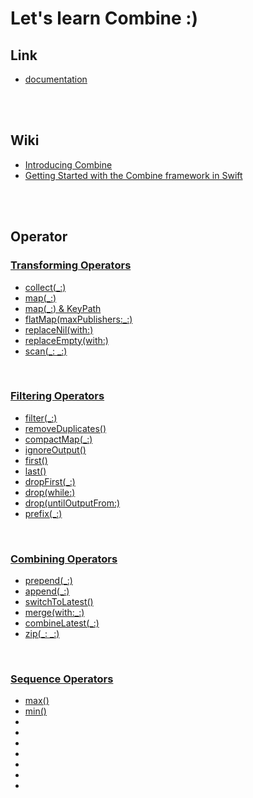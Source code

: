 # Let's learn Combine :)

## Link
- <a href="https://developer.apple.com/documentation/Combine">documentation</a>

<br>
<br>

## Wiki
- <a href="https://github.com/kyeoeol/combine-learning/wiki/Introducing-Combine">Introducing Combine</a>
- <a href="https://github.com/kyeoeol/combine-learning/wiki/Getting-Started-with-the-Combine-framework-in-Swift">Getting Started with the Combine framework in Swift</a>

<br>
<br>

## Operator

### <a href="https://github.com/kyeoeol/combine-learning/blob/main/CombineTransformingOperators.playground/Contents.swift">Transforming Operators</a>
- <a href="https://developer.apple.com/documentation/combine/publisher/collect(_:)">collect(_:)</a>
- <a href="https://developer.apple.com/documentation/combine/publisher/map(_:)-99evh">map(_:)</a>
- <a href="https://developer.apple.com/documentation/combine/publisher/map(_:)-6sm0a">map(_:) & KeyPath</a>
- <a href="https://developer.apple.com/documentation/combine/future/flatmap(maxpublishers:_:)-61pe1">flatMap(maxPublishers:_:)</a>
- <a href="https://developer.apple.com/documentation/combine/just/replacenil(with:)">replaceNil(with:)</a>
- <a href="https://developer.apple.com/documentation/combine/publisher/replaceempty(with:)">replaceEmpty(with:)</a>
- <a href="https://developer.apple.com/documentation/combine/publisher/scan(_:_:)">scan(_: _:)</a>

<br>

### <a href="https://github.com/kyeoeol/combine-learning/blob/main/CombineFilteringOperators.playground/Contents.swift">Filtering Operators</a>
- <a href="https://developer.apple.com/documentation/combine/publisher/filter(_:)">filter(_:)</a>
- <a href="https://developer.apple.com/documentation/combine/fail/removeduplicates()">removeDuplicates()</a>
- <a href="https://developer.apple.com/documentation/combine/publisher/compactmap(_:)">compactMap(_:)</a>
- <a href="https://developer.apple.com/documentation/combine/fail/ignoreoutput()">ignoreOutput()</a>
- <a href="https://developer.apple.com/documentation/combine/publisher/first()">first()</a>
- <a href="https://developer.apple.com/documentation/combine/publisher/last()">last()</a>
- <a href="https://developer.apple.com/documentation/combine/fail/dropfirst(_:)">dropFirst(_:)</a>
- <a href="https://developer.apple.com/documentation/combine/fail/drop(while:)">drop(while:)</a>
- <a href="https://developer.apple.com/documentation/combine/fail/drop(untiloutputfrom:)">drop(untilOutputFrom:)</a>
- <a href="https://developer.apple.com/documentation/combine/fail/prefix(_:)">prefix(_:)</a>

<br>

### <a href="https://github.com/kyeoeol/combine-learning/blob/main/CombineCombiningOperators.playground/Contents.swift">Combining Operators</a>
- <a href="https://developer.apple.com/documentation/combine/publisher/prepend(_:)-v9sb">prepend(_:)</a>
- <a href="https://developer.apple.com/documentation/combine/publisher/append(_:)-5yh02">append(_:)</a>
- <a href="https://developer.apple.com/documentation/combine/publisher/switchtolatest()-453ht">switchToLatest()</a>
- <a href="https://developer.apple.com/documentation/combine/fail/merge(with:_:)">merge(with:_:)</a>
- <a href="https://developer.apple.com/documentation/combine/just/combinelatest(_:)">combineLatest(_:)</a>
- <a href="https://developer.apple.com/documentation/combine/publisher/zip(_:_:)-8d7k7">zip(_: _:)</a>

<br>

### <a href="https://github.com/kyeoeol/combine-learning/blob/main/CombineSequenceOperators.playground/Contents.swift">Sequence Operators</a>
- <a href="https://developer.apple.com/documentation/combine/fail/max()">max()</a>
- <a href="https://developer.apple.com/documentation/combine/fail/min()">min()</a>
- <a href=""></a>
- <a href=""></a>
- <a href=""></a>
- <a href=""></a>
- <a href=""></a>
- <a href=""></a>
- <a href=""></a>
